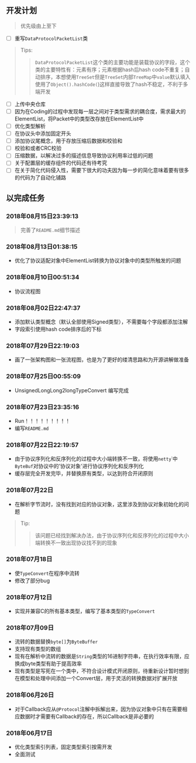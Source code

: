 ## 开发计划
> 优先级由上至下

 - [ ] 重写`DataProtocolPacketList`类
 > Tips:
 >> `DataProtocolPacketList`这个类的主要功能是装载协议的字段，这个类的主要特性有：元素有序；元素根据hash后hash code不重复；自动排序，本想使用`TreeSet`但是`TreeSet`内部`TreeMap`中`value`默认填入使用了`Object().hashCode(`)这样直接导致了hash不稳定，不利于多端开发
 
 - [ ] 上传中央仓库
 - [ ] 因为在Coding的过程中发现每一层之间对于类型需求的耦合度，需求最大的ElementList，将Packet中的类型改存放在ElementList中
 - [ ] 优化类型解析
 - [ ] 在协议头中添加固定开头
 - [ ] 添加协议尾概念，用于存放压缩后数据和校验和
 - [ ] 校验和或者CRC校验
 - [ ] 压缩数据，以解决过多的描述信息导致协议利用率过低的问题
 - [ ] 关于配置层的缓存组件的代码还有待考究
 - [ ] 在关于简化代码侵入性，需要下很大的功夫因为每一步的简化意味着要有很多的代码为了自动化铺路
  
## 以完成任务
### 2018年08月15日23:39:13
> 完善了`README.md`细节描述
### 2018年08月13日01:38:15
 - 优化了协议适配对象中ElementList转换为协议对象中的类型所触发的问题
### 2018年08月10日00:51:34
 - 协议流程图
 
### 2018年08月02日22:47:37
 - 添加默认类型概念（默认全部使用Signed类型），不需要每个字段都添加注解
 - 字段索引使用hash code排序后的下标
 
### 2018年07月29日22:19:03
 - 画了一张架构图和一张流程图，也是为了更好的缕清思路和为开源讲解做准备
 
### 2018年07月25日00:55:09
 - UnsignedLongLong2longTypeConvert 编写完成
 
### 2018年07月23日23:35:16
 - Run！！！！！！！！！
 - 编写`README.md`
 
### 2018年07月22日22:19:57
 - 由于协议序列化和反序列化的过程中大小端转换不一致，将使用`netty`˙中`ByteBuf`对协议中的'协议对象'进行协议序列化和反序列化
 - 缓存层完全开发完毕，并替换原有类型，以达到符合开闭原则
 
### 2018年07月22日
 - 在解析字节流时，没有找到对应的协议对象，这里涉及到协议对象初始化的问题
 > Tip:
 >> 该问题已经找到解决办法，由于协议序列化和反序列化的过程中大小端转换不一致出现协议找不到的现象
 
### 2018年07月18日
 - 使`TypeConvert`在程序中流转
 - 修改了部分bug
### 2018年07月12日
 - 实现并兼容C的所有基本类型，编写了基本类型的`TypeConvert`
 
### 2018年07月09日
 - 流转的数据替换`byte[]`为`ByteBuffer`
 - 支持现有类型的数组
 - 现有在解析中流转的数据是`String`类型的16进制字符串，在执行效率有限，应换成byte类型有助于提高效率
 - 现有类型是写死在一个类中，不符合设计模式开闭原则，待重新设计暂时想到在模型和处理中间添加一个Convert层，用于灵活的转换数据对扩展开放
  
### 2018年06月26日
 - 对于Callback应从`@Protocol`注解中拆解出来，因为协议对象中只有在需要相应数据时才需要有Callback的存在，所以Callback是非必要的
 
### 2018年06月17日
 - 优化类型索引列表，固定类型索引按需开发
 - 全面测试